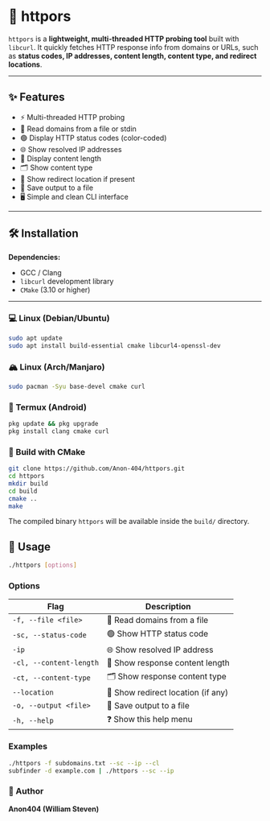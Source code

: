 # 🚀 httpors

`httpors` is a **lightweight, multi-threaded HTTP probing tool** built with `libcurl`. It quickly fetches HTTP response info from domains or URLs, such as **status codes, IP addresses, content length, content type, and redirect locations**.  

---

## ✨ Features

- ⚡ Multi-threaded HTTP probing  
- 📂 Read domains from a file or stdin  
- 🟢 Display HTTP status codes (color-coded)  
- 🌐 Show resolved IP addresses  
- 📏 Display content length  
- 🗂️ Show content type  
- 🔗 Show redirect location if present  
- 💾 Save output to a file  
- 🖥️ Simple and clean CLI interface  

---

## 🛠️ Installation

**Dependencies:**

- GCC / Clang  
- `libcurl` development library  
- `CMake` (3.10 or higher)  

---

### 💻 Linux (Debian/Ubuntu)

```bash
sudo apt update
sudo apt install build-essential cmake libcurl4-openssl-dev
```
### 🏔️ Linux (Arch/Manjaro)

```bash
sudo pacman -Syu base-devel cmake curl
```

### 📱 Termux (Android)

```bash
pkg update && pkg upgrade
pkg install clang cmake curl
```

### 🔧 Build with CMake

```bash
git clone https://github.com/Anon-404/httpors.git
cd httpors
mkdir build
cd build
cmake ..
make
```

The compiled binary `httpors` will be available inside the `build/` directory.

## 📖 Usage

```bash
./httpors [options]
```

### Options

| Flag | Description |
|------|-------------|
| `-f, --file <file>` | 📂 Read domains from a file |
| `-sc, --status-code` | 🟢 Show HTTP status code |
| `-ip` | 🌐 Show resolved IP address |
| `-cl, --content-length` | 📏 Show response content length |
| `-ct, --content-type` | 🗂️ Show response content type |
| `--location` | 🔗 Show redirect location (if any) |
| `-o, --output <file>` | 💾 Save output to a file |
| `-h, --help` | ❓ Show this help menu |

### Examples

```bash
./httpors -f subdomains.txt --sc --ip --cl
subfinder -d example.com | ./httpors --sc --ip
```

### 👤 Author
**Anon404 (William Steven)**
